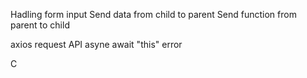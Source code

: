 Hadling form input
Send data from child to parent
Send function from parent to child

axios request API
asyne await
"this" error

C
